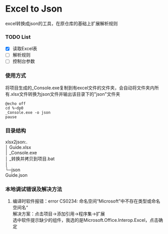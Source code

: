 # Excel to Json
excel转换成json的工具，在原仓库的基础上扩展解析规则  

### TODO List  
- [x] 读取Excel表  
- [ ] 解析规则  
- [ ] 控制台参数  

### 使用方式
将项目生成的_Console.exe复制到有excel文件的文件夹，会自动将文件夹内所有.xlsx文件转换为json文件并输出该目录下的"json"文件夹
```
@echo off
cd %~dp0
_Console.exe -o json
pause
```

### 目录结构
xlsx2json:.  
│  Guide.xlsx  
│  _Console.exe  
│  _转换并拷贝到项目.bat  
│   
└─json  
           Guide.json  
        
### 本地调试错误及解决方法
1. 编译时软件报错：error CS0234: 命名空间“Microsoft”中不存在类型或命名空间名“  
解决方案：点击项目->添加引用->程序集->扩展  
选中软件提示缺少的组件，我选的是Microsoft.Office.Interop.Excel，点击确定  
